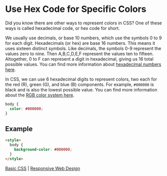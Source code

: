 # Use Hex Code for Specific Colors

Did you know there are other ways to represent colors in CSS? One of these ways is called hexadecimal code, or hex code for short.

We usually use decimals, or base 10 numbers, which use the symbols 0 to 9 for each digit. Hexadecimals (or hex) are base 16 numbers. This means it uses sixteen distinct symbols. Like decimals, the symbols 0-9 represent the values zero to nine. Then A,B,C,D,E,F represent the values ten to fifteen. Altogether, 0 to F can represent a digit in hexadecimal, giving us 16 total possible values. You can find more information about [hexadecimal numbers here](https://en.wikipedia.org/wiki/Hexadecimal).

In CSS, we can use 6 hexadecimal digits to represent colors, two each for the red (R), green (G), and blue (B) components. For example, `#000000` is black and is also the lowest possible value. You can find more information about the [RGB color system here](https://en.wikipedia.org/wiki/RGB_color_model).

```css
body {
  color: #000000;
}
```

## Example

```html
<style>
  body {
    background-color: #000000;
  }
</style>
```

[Basic CSS](../basic-css.md) | [Responsive Web Design](../../responsive-web-design.md)
